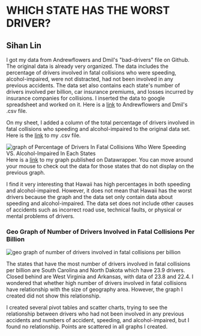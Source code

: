 # WHICH STATE HAS THE WORST DRIVER? 
## Sihan Lin

I got my data from Andrewflowers and Dmil's "bad-drivers" file on Github. The original data is already very organized. The data includes the percentage of drivers involved in fatal collisions who were speeding, alcohol-impaired, were not distracted, had not been involved in any previous accidents. The data set also contains each state's number of drivers involved per billion, car insurance premiums, and losses incurred by insurance companies for collisions. I inserted the data to google spreadsheet and worked on it. Here is a [link](https://github.com/fivethirtyeight/data/blob/master/bad-drivers/bad-drivers.csv) to Andrewflowers and Dmil's .csv file.

On my sheet, I added a column of the total percentage of drivers involved in fatal collisions who speeding and alcohol-impaired to the original data set. Here is the [link](https://github.com/Annnnnn777/link/blob/master/data.csv) to my .csv file. 

![graph of Percentage of Drivers In Fatal Collisions Who Were Speeding VS. Alcohol-Impaired In Each States](https://media.journalism.berkeley.edu/upload/2020/08/159694681168699dd.png)
Here is a [link](https://datawrapper.dwcdn.net/GgfmL/1/) to my graph published on Datawrapper. You can move around your mouse to check out the data for those states that do not display on the previous graph. 

I find it very interesting that Hawaii has high percentages in both speeding and alcohol-impaired. However, it does not mean that Hawaii has the worst drivers because the graph and the data set only contain data about speeding and alcohol-impaired. The data set does not include other causes of accidents such as incorrect road use, technical faults, or physical or mental problems of drivers. 

### Geo Graph of Number of Drivers Involved in Fatal Collisions Per Billion
![geo graph of number of drivers involved in fatal collisions per billion](https://docs.google.com/spreadsheets/d/e/2PACX-1vR6_dvEjr-7qVmyvMKspuv6FcyOJEMf4y_dnfMq3z8JMYt6jlDNtYvUd9LmcEmLx7VLAsdQAGmXaAZp/pubchart?oid=130619141&format=image)

The states that have the most number of drivers involved in fatal collisions per billion are South Carolina and North Dakota which have 23.9 drivers. Closed behind are West Virginia and Arkansas, with data of 23.8 and 22.4. I wondered that whether high number of drivers involved in fatal collisions have relationship with the size of geography area. However, the graph I created did not show this relationship. 

I created several pivot tables and scatter charts, trying to see the relationship between drivers who had not been involved in any previous accidents and numbers of accident, speeding, and alcohol-impaired, but I found no relationship. Points are scattered in all graphs I created.

